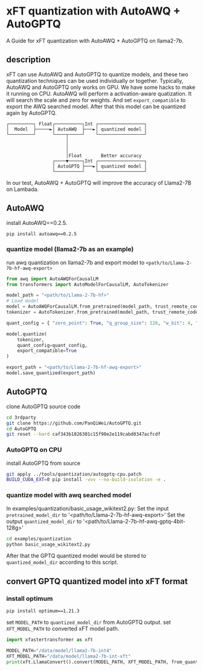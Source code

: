 # xFT quantization with AutoAWQ + AutoGPTQ

A Guide for xFT quantization with AutoAWQ + AutoGPTQ on llama2-7b.

## description
xFT can use AutoAWQ and AutoGPTQ to quantize models, and these two quantization
techniques can be used individually or together.
Typically, AutoAWQ and AutoGPTQ only works on GPU. We have some hacks to make it
running on CPU.
AutoAWQ will perform a activation-aware quatization. It will search the scale and 
zero for weights. And set `export_compatible` to export the AWQ searched model.
After that this model can be quantized again by AutoGPTQ.

    ┌─────────┐ Float┌──────────┐Int ┌─────────────────┐
    │  Model  ├─────►│ AutoAWQ  ├───►│ quantized model │
    └─────────┘      └────┬─────┘    └─────────────────┘
                          │
                          │
                          │
                          │Float       Better accuracy
                     ┌────▼─────┐Int ┌─────────────────┐
                     │ AutoGPTQ ├───►│ quantized model │
                     └──────────┘    └─────────────────┘

In our test, AutoAWQ + AutoGPTQ will improve the accuracy of Llama2-7B on Lambada.

## AutoAWQ
install AutoAWQ==0.2.5.
```bash
pip install autoawq==0.2.5
```

### quantize model (llama2-7b as an example)
run awq quantization on llama2-7b and export model to `<path/to/Llama-2-7b-hf-awq-export>`
```python
from awq import AutoAWQForCausalLM
from transformers import AutoModelForCausalLM, AutoTokenizer

model_path = "<path/to/Llama-2-7b-hf>"
# Load model
model = AutoAWQForCausalLM.from_pretrained(model_path, trust_remote_code=True)
tokenizer = AutoTokenizer.from_pretrained(model_path, trust_remote_code=True)

quant_config = { "zero_point": True, "q_group_size": 128, "w_bit": 4, "version": "GEMM" }

model.quantize(
    tokenizer,
    quant_config=quant_config,
    export_compatible=True
)

export_path = "<path/to/Llama-2-7b-hf-awq-export>"
model.save_quantized(export_path) 
```

## AutoGPTQ
clone AutoGPTQ source code
```bash
cd 3rdparty
git clone https://github.com/PanQiWei/AutoGPTQ.git
cd AutoGPTQ
git reset --hard caf343b1826301c15f90e2e119cabd0347acfcdf
```
### AutoGPTQ on CPU
install AutoGPTQ from source
```bash
git apply ../tools/quantization/autogptq-cpu.patch
BUILD_CUDA_EXT=0 pip install -vvv --no-build-isolation -e .
```

### quantize model with awq searched model
In examples/quantization/basic_usage_wikitext2.py:
Set the input `pretrained_model_dir` to '<path/to/Llama-2-7b-hf-awq-export>' 
Set the output `quantized_model_dir` to '<path/to/Llama-2-7b-hf-awq-gptq-4bit-128g>' 
```bash
cd examples/quantization
python basic_usage_wikitext2.py
```
After that the GPTQ quantized model would be stored to `quantized_model_dir` according to this script.

## convert GPTQ quantized model into xFT format

### install optimum
```
pip install optimum==1.21.3
```

set `MODEL_PATH` to `quantized_model_dir` from AutoGPTQ output.
set `XFT_MODEL_PATH` to converted xFT model path.
```python
import xfastertransformer as xft

MODEL_PATH="/data/model/llama2-7b-int4"
XFT_MODEL_PATH="/data/model/llama2-7b-int-xft"
print(xft.LlamaConvert().convert(MODEL_PATH, XFT_MODEL_PATH, from_quantized_model="gptq"))
```
